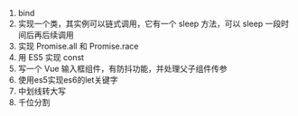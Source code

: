 1. bind
2. 实现一个类，其实例可以链式调用，它有一个 sleep 方法，可以 sleep 一段时间后再后续调用
3. 实现 Promise.all 和 Promise.race
4. 用 ES5 实现 const
5. 写一个 Vue 输入框组件，有防抖功能，并处理父子组件传参
6. 使用es5实现es6的let关键字
7. 中划线转大写
8. 千位分割